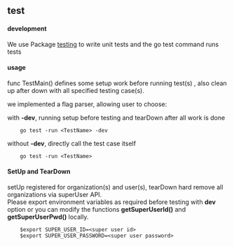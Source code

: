 ## test


#### development
We use Package [testing](https://golang.org/pkg/testing/) to write unit tests and the go test command runs tests

#### usage
func TestMain() defines some setup work before running test(s) , also clean up after down with all specified testing case(s).   

we implemented a flag parser, allowing user to choose:

with <b>-dev</b>, running setup before testing and tearDown after all work is done  
```
    go test -run <TestName> -dev
```
without <b>-dev</b>, directly call the test case itself
```
    go test -run <TestName>
```

#### SetUp and TearDown
setUp registered for organization(s) and user(s), tearDown hard remove all organizations via superUser API.  
Please export environment variables as required before testing with <b>dev</b> option or you can modify the functions <b>getSuperUserId()</b> and <b>getSuperUserPwd()</b> locally.

```
    $export SUPER_USER_ID=<super user id>
    $export SUPER_USER_PASSWORD=<super user password>
```

